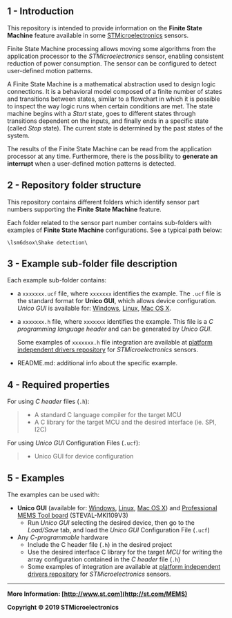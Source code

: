 ## 1 - Introduction

This repository is intended to provide information on the **Finite State Machine** feature available in some [STMicroelectronics](www.st.com/mems) sensors.

Finite State Machine processing allows moving some algorithms from the application processor to the *STMicroelectronics* sensor, enabling consistent reduction of power consumption. The sensor can be configured to detect user-defined motion patterns.

A Finite State Machine is a mathematical abstraction used to design logic connections. It is a behavioral model composed of a finite number of states and transitions between states, similar to a flowchart in which it is possible to inspect the way logic runs when certain conditions are met. The state machine begins with a *Start* state, goes to different states through transitions dependent on the inputs, and finally ends in a specific state (called *Stop* state). The current state is determined by the past states of the system.

The results of the Finite State Machine can be read from the application processor at any time. Furthermore, there is the possibility to **generate an interrupt** when a user-defined motion patterns is detected.


## 2 - Repository folder structure

This repository contains different folders which identify sensor part numbers supporting the **Finite State Machine** feature.

Each folder related to the sensor part number contains sub-folders with examples of **Finite State Machine** configurations. See a typical path below:

````Path
\lsm6dsox\Shake detection\
````

## 3 - Example sub-folder file description 

Each example sub-folder contains:

- a `xxxxxxx.ucf` file, where  `xxxxxxx` identifies the example. The `.ucf` file is the standard format for **Unico GUI**, which allows device configuration. *Unico GUI* is available for: [Windows](https://www.st.com/content/st_com/en/products/embedded-software/evaluation-tool-software/stsw-mki109w.html), [Linux](<https://www.st.com/content/st_com/en/products/embedded-software/evaluation-tool-software/stsw-mki109l.html>), [Mac OS X](<https://www.st.com/content/st_com/en/products/embedded-software/evaluation-tool-software/stsw-mki109m.html>).

- a `xxxxxxx.h` file, where  `xxxxxxx` identifies the example. This file is a *C programming language header* and can be generated by *Unico GUI*.

  Some examples of  `xxxxxxx.h` file integration are available at [platform independent drivers repository]( http://www.st.com/content/st_com/en/products/embedded-software/mems-and-sensors-software/drivers-for-mems/c-driver-mems.html ) for *STMicroelectronics* sensors.

- README.md: additional info about the specific example.


## 4 - Required properties

For using *C header* files (`.h`):

> * A standard C language compiler for the target MCU
> * A C library for the target MCU and the desired interface (ie. SPI, I2C)

For using *Unico GUI* Configuration Files (`.ucf`):

> * Unico GUI for device configuration


## 5 - Examples

The examples can be used with:

- **Unico GUI** (available for: [Windows](https://www.st.com/content/st_com/en/products/embedded-software/evaluation-tool-software/stsw-mki109w.html), [Linux](<https://www.st.com/content/st_com/en/products/embedded-software/evaluation-tool-software/stsw-mki109l.html>), [Mac OS X](<https://www.st.com/content/st_com/en/products/embedded-software/evaluation-tool-software/stsw-mki109m.html>)) and  [Professional MEMS Tool board](<https://www.st.com/content/st_com/en/products/evaluation-tools/product-evaluation-tools/mems-motion-sensor-eval-boards/steval-mki109v3.html#overview>) (STEVAL-MKI109V3)
  - Run *Unico GUI* selecting the desired device, then go to the *Load/Save* tab, and load the *Unico GUI* Configuration File (`.ucf`)
- Any *C-programmable* hardware
  - Include the C header file (`.h`) in the desired project
  - Use the desired interface C library for the target *MCU* for writing the array configuration contained in the *C header* file (`.h`)
  - Some examples of integration are available at [platform independent drivers repository]( http://www.st.com/content/st_com/en/products/embedded-software/mems-and-sensors-software/drivers-for-mems/c-driver-mems.html ) for *STMicroelectronics* sensors.

------

**More Information: [http://www.st.com](http://st.com/MEMS)**

**Copyright © 2019 STMicroelectronics**

